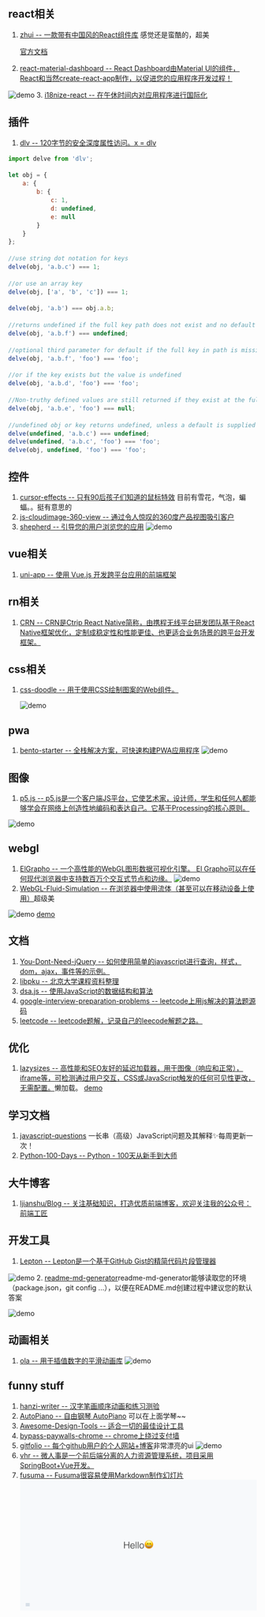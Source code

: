 ## react相关
1. [zhui -- 一款带有中国风的React组件库](https://github.com/zhui-team/zhui) 感觉还是蛮酷的，超美
    
    [官方文档](https://inspiring-bardeen-426f2e.netlify.com/card)

2. [react-material-dashboard -- React Dashboard由Material UI的组件，React和当然create-react-app制作，以促进您的应用程序开发过程！](https://github.com/devias-io/react-material-dashboard)

![demo](https://camo.githubusercontent.com/243b563a8415b4b2deaccc389e7c8242703669e2/68747470733a2f2f73332e65752d776573742d322e616d617a6f6e6177732e636f6d2f6465766961732f70726f64756374732f72656163742d6d6174657269616c2d64617368626f6172642f6d6174657269616c2d72656163742d64617368626f6172642d667265652e676966)
3. [i18nize-react -- 在午休时间内对应用程序进行国际化](https://github.com/Ghost---Shadow/i18nize-react)
## 插件
1. [dlv -- 120字节的安全深度属性访问。x = dlv](https://github.com/developit/dlv)    
```js
import delve from 'dlv';

let obj = {
	a: {
		b: {
			c: 1,
			d: undefined,
			e: null
		}
	}
};

//use string dot notation for keys
delve(obj, 'a.b.c') === 1;

//or use an array key
delve(obj, ['a', 'b', 'c']) === 1;

delve(obj, 'a.b') === obj.a.b;

//returns undefined if the full key path does not exist and no default is specified
delve(obj, 'a.b.f') === undefined;

//optional third parameter for default if the full key in path is missing
delve(obj, 'a.b.f', 'foo') === 'foo';

//or if the key exists but the value is undefined
delve(obj, 'a.b.d', 'foo') === 'foo';

//Non-truthy defined values are still returned if they exist at the full keypath
delve(obj, 'a.b.e', 'foo') === null;

//undefined obj or key returns undefined, unless a default is supplied
delve(undefined, 'a.b.c') === undefined;
delve(undefined, 'a.b.c', 'foo') === 'foo';
delve(obj, undefined, 'foo') === 'foo';
```
## 控件
1. [cursor-effects -- 只有90后孩子们知道的鼠标特效](https://github.com/tholman/cursor-effects)
    目前有雪花，气泡，蝙蝠。。挺有意思的
2. [js-cloudimage-360-view -- 通过令人惊叹的360度产品视图吸引客户](https://github.com/scaleflex/js-cloudimage-360-view)
3. [shepherd -- 引导您的用户浏览您的应用](https://github.com/shipshapecode/shepherd)
    ![demo](https://github.com/shipshapecode/shepherd/raw/master/docs/assets/img/intro-step.png)
## vue相关
1. [uni-app -- 使用 Vue.js 开发跨平台应用的前端框架 ](https://github.com/dcloudio/uni-app)
## rn相关
1. [CRN -- CRN是Ctrip React Native简称，由携程无线平台研发团队基于React Native框架优化，定制成稳定性和性能更佳、也更适合业务场景的跨平台开发框架。](https://github.com/ctripcorp/CRN)
## css相关
1. [css-doodle -- 用于使用CSS绘制图案的Web组件。](https://github.com/css-doodle/css-doodle)

    ![demo](https://github.com/css-doodle/css-doodle/raw/master/screenshot/doodle.png)
## pwa
1. [bento-starter -- 全栈解决方案，可快速构建PWA应用程序](https://github.com/kefranabg/bento-starter)
![demo](https://user-images.githubusercontent.com/9840435/56022522-30ba0980-5d0c-11e9-8c61-23a9f91a926f.gif)
## 图像
1. [p5.j​​s -- p5.j​​s是一个客户端JS平台，它使艺术家，设计师，学生和任何人都能够学会在网络上创造性地编码和表达自己。它基于Processing的核心原则。](https://github.com/processing/p5.js)

![demo](http://p5js.org/assets/img/get-started/first-sketch2.png)
## webgl
1. [ElGrapho -- 一个高性能的WebGL图形数据可视化引擎。 El Grapho可以在任何现代浏览器中支持数百万个交互式节点和边缘。](https://github.com/ericdrowell/ElGrapho)
![demo](https://raw.githubusercontent.com/ericdrowell/ElGrapho/master/img/elgrapho-examples.png)
2. [WebGL-Fluid-Simulation -- 在浏览器中使用流体（甚至可以在移动设备上使用）](https://github.com/PavelDoGreat/WebGL-Fluid-Simulation)超级美

![demo](https://github.com/PavelDoGreat/WebGL-Fluid-Simulation/raw/master/screenshot.png?raw=true)
[demo](https://paveldogreat.github.io/WebGL-Fluid-Simulation/)
## 文档
1. [You-Dont-Need-jQuery -- 如何使用简单的javascript进行查询，样式，dom，ajax，事件等的示例。](https://github.com/nefe/You-Dont-Need-jQuery)
2. [libpku -- 北京大学课程资料整理](https://github.com/lib-pku/libpku)
3. [dsa.js -- 使用JavaScript的数据结构和算法](https://github.com/amejiarosario/dsa.js)
4. [google-interview-preparation-problems -- leetcode上用js解决的算法题源码](https://github.com/mgechev/google-interview-preparation-problems)
5. [leetcode -- leetcode题解，记录自己的leecode解题之路。](https://github.com/azl397985856/leetcode)
## 优化
1. [lazysizes -- 高性能和SEO友好的延迟加载器，用于图像（响应和正常），iframe等，可检测通过用户交互，CSS或JavaScript触发的任何可见性更改，无需配置。](https://github.com/aFarkas/lazysizes)懒加载。
[demo](https://blog.csdn.net/gao449812984/article/details/80900546)
## 学习文档
1. [javascript-questions](https://github.com/lydiahallie/javascript-questions)
一长串（高级）JavaScript问题及其解释✨每周更新一次！
2. [Python-100-Days -- Python - 100天从新手到大师](https://github.com/jackfrued/Python-100-Days)
## 大牛博客
1. [ljianshu/Blog -- 关注基础知识，打造优质前端博客，欢迎关注我的公众号：前端工匠](https://github.com/ljianshu/Blog)
## 开发工具
1. [Lepton -- Lepton是一个基于GitHub Gist的精简代码片段管理器](https://github.com/hackjutsu/Lepton)

![demo](https://github.com/hackjutsu/Lepton/raw/master/docs/img/portfolio/stay_organized.png)
2. [readme-md-generator](https://github.com/kefranabg/readme-md-generator)readme-md-generator能够读取您的环境（package.json，git config ...），以便在README.md创建过程中建议您的默认答案

![demo](https://user-images.githubusercontent.com/9840435/59459416-07f1e580-8e1d-11e9-89e7-6a5e6b373e93.gif)
## 动画相关
1. [ola -- 用于插值数字的平滑动画库](https://github.com/franciscop/ola)
![demo](https://raw.githubusercontent.com/franciscop/ola/master/docs/line.gif)
## funny stuff
1. [hanzi-writer -- 汉字笔画顺序动画和练习测验](https://github.com/chanind/hanzi-writer)
2. [AutoPiano -- 自由钢琴 AutoPiano](https://github.com/WarpPrism/AutoPiano) 可以在上面学琴~~
3. [Awesome-Design-Tools -- 适合一切的最佳设计工具](https://github.com/LisaDziuba/Awesome-Design-Tools)
4. [bypass-paywalls-chrome -- chrome上绕过支付墙](https://github.com/iamadamdev/bypass-paywalls-chrome)
5. [gitfolio -- 每个github用户的个人网站+博客](https://github.com/imfunniee/gitfolio)非常漂亮的ui
![demo](https://camo.githubusercontent.com/26b629015c11856d553f1014acd4aacaa08c48b0/68747470733a2f2f692e696d6775722e636f6d2f654136636c5a722e706e67)
6. [vhr -- 微人事是一个前后端分离的人力资源管理系统，项目采用SpringBoot+Vue开发。](https://github.com/lenve/vhr)
7. [fusuma -- Fusuma很容易使用Markdown制作幻灯片](https://github.com/hiroppy/fusuma)
![demo](https://github.com/hiroppy/fusuma/raw/master/media/procedure-screenshot.png)